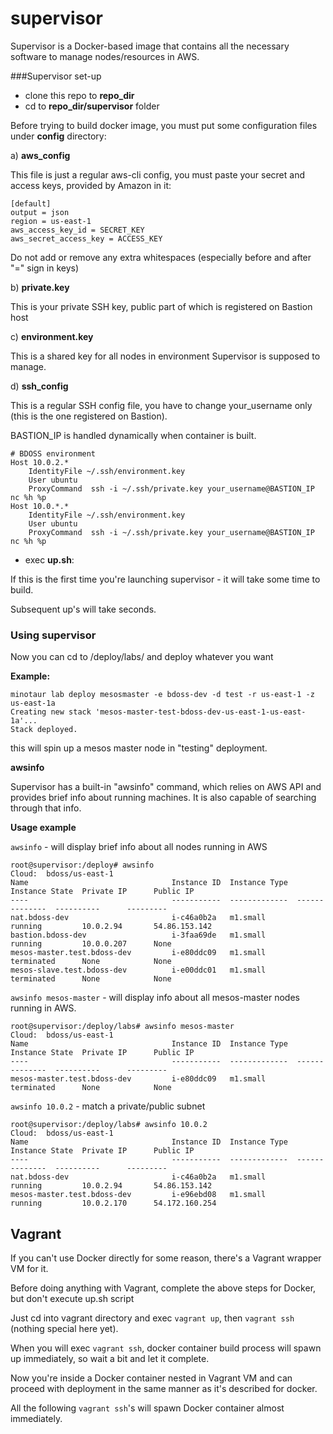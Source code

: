 supervisor
=========
Supervisor is a Docker-based image that contains all the necessary software to manage nodes/resources in AWS.

###Supervisor set-up

- clone this repo to **repo_dir**
- cd to **repo_dir/supervisor** folder

Before trying to build docker image, you must put some configuration files under **config** directory:

a) **aws_config**

This file is just a regular aws-cli config, you must paste your secret and access keys, provided by Amazon in it:

```
[default]
output = json
region = us-east-1
aws_access_key_id = SECRET_KEY
aws_secret_access_key = ACCESS_KEY
```

Do not add or remove any extra whitespaces (especially before and after "=" sign in keys)

b) **private.key**

This is your private SSH key, public part of which is registered on Bastion host

c) **environment.key**

This is a shared key for all nodes in environment Supervisor is supposed to manage. 

d) **ssh_config**

This is a regular SSH config file, you have to change your_username only (this is the one registered on Bastion).

BASTION_IP is handled dynamically when container is built.

```
# BDOSS environment
Host 10.0.2.*
    IdentityFile ~/.ssh/environment.key 
    User ubuntu
    ProxyCommand  ssh -i ~/.ssh/private.key your_username@BASTION_IP nc %h %p
Host 10.0.*.*
    IdentityFile ~/.ssh/environment.key 
    User ubuntu
    ProxyCommand  ssh -i ~/.ssh/private.key your_username@BASTION_IP nc %h %p
```

- exec **up.sh**:

If this is the first time you're launching supervisor - it will take some time to build.

Subsequent up's will take seconds.

### Using supervisor

Now you can cd to /deploy/labs/ and deploy whatever you want


**Example:**

```
minotaur lab deploy mesosmaster -e bdoss-dev -d test -r us-east-1 -z us-east-1a
Creating new stack 'mesos-master-test-bdoss-dev-us-east-1-us-east-1a'...
Stack deployed.
```

this will spin up a mesos master node in "testing" deployment.


**awsinfo**

Supervisor has a built-in "awsinfo" command, which relies on AWS API and provides brief info about running machines.
It is also capable of searching through that info.

**Usage example**

`awsinfo` - will display brief info about all nodes running in AWS

```
root@supervisor:/deploy# awsinfo
Cloud:  bdoss/us-east-1
Name                                Instance ID  Instance Type  Instance State  Private IP      Public IP      
----                                -----------  -------------  --------------  ----------      ---------      
nat.bdoss-dev                       i-c46a0b2a   m1.small       running         10.0.2.94       54.86.153.142  
bastion.bdoss-dev                   i-3faa69de   m1.small       running         10.0.0.207      None           
mesos-master.test.bdoss-dev         i-e80ddc09   m1.small       terminated      None            None           
mesos-slave.test.bdoss-dev          i-e00ddc01   m1.small       terminated      None            None           
```

`awsinfo mesos-master` - will display info about all mesos-master nodes running in AWS.

```
root@supervisor:/deploy/labs# awsinfo mesos-master
Cloud:  bdoss/us-east-1
Name                                Instance ID  Instance Type  Instance State  Private IP      Public IP      
----                                -----------  -------------  --------------  ----------      ---------      
mesos-master.test.bdoss-dev         i-e80ddc09   m1.small       terminated      None            None           
```

`awsinfo 10.0.2` - match a private/public subnet

```
root@supervisor:/deploy/labs# awsinfo 10.0.2
Cloud:  bdoss/us-east-1
Name                                Instance ID  Instance Type  Instance State  Private IP      Public IP      
----                                -----------  -------------  --------------  ----------      ---------      
nat.bdoss-dev                       i-c46a0b2a   m1.small       running         10.0.2.94       54.86.153.142  
mesos-master.test.bdoss-dev         i-e96ebd08   m1.small       running         10.0.2.170      54.172.160.254 
```


## Vagrant

If you can't use Docker directly for some reason, there's a Vagrant wrapper VM for it.

Before doing anything with Vagrant, complete the above steps for Docker, but don't execute up.sh script

Just cd into vagrant directory and exec `vagrant up`, then `vagrant ssh` (nothing special here yet).

When you will exec `vagrant ssh`, docker container build process will spawn up immediately, so wait a bit and let it complete.

Now you're inside a Docker container nested in Vagrant VM and can proceed with deployment in the same manner as it's described for docker.

All the following `vagrant ssh`'s will spawn Docker container almost immediately.
